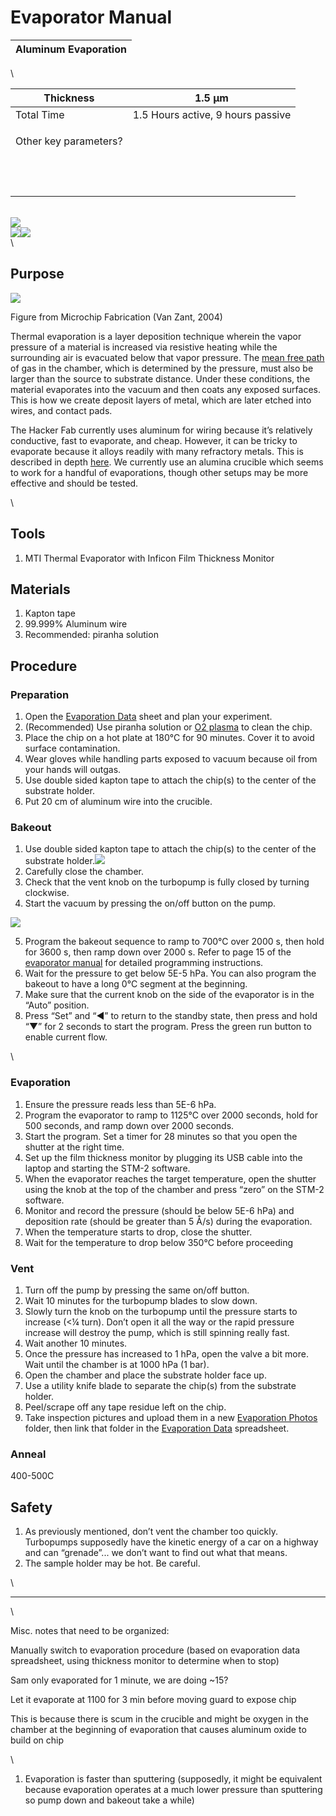 # Evaporator Manual

| Aluminum Evaporation |
| -------------------- |

\


| Thickness             | 1.5 µm                            |
| --------------------- | --------------------------------- |
| Total Time            | 1.5 Hours active, 9 hours passive |
| Other key parameters? | <p><br></p>                       |
| <p><br></p>           | <p><br></p>                       |

\
![](https://lh4.googleusercontent.com/lcRF4ra406WYNS5z0PAuYCBeRYkj-47LyzgHFv3xmgvgOo4LnJ97fDCWGx0pumSnOAYZEMJQ1nevbEnD5xp1ByTf29vCtqrESiEI9zF2VAoJJyzaMXPdJ-qIAIQ4lWWHUpzu6RrNGZbram9xbI0uzUM)\
![](https://lh4.googleusercontent.com/-v8lYlC07ARSZvnfczeDVNwu3i3IX0SChTv6HSh4oJvWWif7tXIuxddTfJQHoaNutTQY2gxf9meHjHfP-A14DDn61aNC6asulfgw-gh7W03Z8M19D13tJ\_iReLG1wMnRYBROrZtugSWn4cZKf2NDFvQ)![](https://lh4.googleusercontent.com/iLOxLUgCCHh\_xojVyMYlbmKjhzNI7QjOTdV3eDnDTrlJX0S4xDVZzHQSX1O9rtYiw5xyiDNtczgAb-0fB\_V0ypd068DUkW3KkveZmPB7ngaZanq4Y67i2za4oZYVSU4Uq-nhT5OkJ8NMVrvFSU8mwog)\
\


## Purpose

![](https://lh4.googleusercontent.com/yv3Xvd\_KIRFxikW8IXeoZz1DrsRdIafct336MdBGMAKMBAcVv4k3aiLItyXGGFSA6E8y3ncllHQAcnt8YQhpf10OkZLj39s-UvdM6QOPQ19bSnF46kU1N6VdMYFmDuNQvpSWjqaXJU4cdtVMF84BIsk)

Figure from Microchip Fabrication (Van Zant, 2004)

Thermal evaporation is a layer deposition technique wherein the vapor pressure of a material is increased via resistive heating while the surrounding air is evacuated below that vapor pressure. The [mean free path](https://www.pfeiffer-vacuum.com/en/know-how/introduction-to-vacuum-technology/fundamentals/mean-free-path/) of gas in the chamber, which is determined by the pressure, must also be larger than the source to substrate distance. Under these conditions, the material evaporates into the vacuum and then coats any exposed surfaces. This is how we create deposit layers of metal, which are later etched into wires, and contact pads.

The Hacker Fab currently uses aluminum for wiring because it’s relatively conductive, fast to evaporate, and cheap. However, it can be tricky to evaporate because it alloys readily with many refractory metals. This is described in depth [here](https://www.lesker.com/newweb/deposition\_materials/deposition-materials-notes.cfm?pgid=al1). We currently use an alumina crucible which seems to work for a handful of evaporations, though other setups may be more effective and should be tested.

\


## Tools

1. MTI Thermal Evaporator with Inficon Film Thickness Monitor

## Materials

1. Kapton tape
2. 99.999% Aluminum wire
3. Recommended: piranha solution

## Procedure

### Preparation

1. Open the [Evaporation Data](https://docs.google.com/spreadsheets/d/1pLmIeejaP6-JWRBXLnWrWZQuf21\_CxsJdZeJoiU9y5w/edit?usp=sharing) sheet and plan your experiment.
2. (Recommended) Use piranha solution or [O2 plasma](https://docs.google.com/document/d/18O1M\_P8trr4wdzKeulmmXW6kANNKmp0MQrCSmAgrgFM/edit?usp=sharing) to clean the chip.
3. Place the chip on a hot plate at 180°C for 90 minutes. Cover it to avoid surface contamination.
4. Wear gloves while handling parts exposed to vacuum because oil from your hands will outgas.
5. Use double sided kapton tape to attach the chip(s) to the center of the substrate holder.
6. Put 20 cm of aluminum wire into the crucible.

### Bakeout

1. Use double sided kapton tape to attach the chip(s) to the center of the substrate holder.![](https://lh6.googleusercontent.com/9NKK\_9\_h\_\_AKVDh1-1foSxiXcjLL4kise\_raDG2HCA8MmmvWU9OFTTzazokaXLYgdicB0TnPsvD4SMcC-LD3xwRjsY8Yhcq8wdRpykdcAESKPtfhH2eptlbX0Q86TDZ2zoASNXuDiXFWlyNCWA2RKjk)
2. Carefully close the chamber.
3. Check that the vent knob on the turbopump is fully closed by turning clockwise.
4. Start the vacuum by pressing the on/off button on the pump.

![](https://lh4.googleusercontent.com/xCCTs0kXiXJMCuR3\_fyMlPI1FLkjscfvJLRqQDn1mLsQyrhwaw9U7yJxXDkKYlScPsGv\_Dc4fpo7hCTS01DJ\_YQ64udh\_0UotkJOeIecCxjwFShNk-rX9l5\_pebQDDCm\_38steTymFZ6bDwNPpm\_jq4)

5. Program the bakeout sequence to ramp to 700°C over 2000 s, then hold for 3600 s, then ramp down over 2000 s. Refer to page 15 of the [evaporator manual](https://drive.google.com/file/d/163nug7sO17XjpK8Gmx-9\_C81ZMmk-d6B/view?usp=share\_link) for detailed programming instructions.&#x20;
6. Wait for the pressure to get below 5E-5 hPa. You can also program the bakeout to have a long 0°C segment at the beginning.
7. Make sure that the current knob on the side of the evaporator is in the “Auto” position.
8. Press “Set” and “◀” to return to the standby state, then press and hold “▼” for 2 seconds to start the program. Press the green run button to enable current flow.

\


### Evaporation

1. Ensure the pressure reads less than 5E-6 hPa.&#x20;
2. Program the evaporator to ramp to 1125°C over 2000 seconds, hold for 500 seconds, and ramp down over 2000 seconds.
3. Start the program. Set a timer for 28 minutes so that you open the shutter at the right time.
4. Set up the film thickness monitor by plugging its USB cable into the laptop and starting the STM-2 software.
5. When the evaporator reaches the target temperature, open the shutter using the knob at the top of the chamber and press “zero” on the STM-2 software.
6. Monitor and record the pressure (should be below 5E-6 hPa) and deposition rate (should be greater than 5 Å/s) during the evaporation.
7. When the temperature starts to drop, close the shutter.
8. Wait for the temperature to drop below 350°C before proceeding

### Vent

1. Turn off the pump by pressing the same on/off button.
2. Wait 10 minutes for the turbopump blades to slow down.&#x20;
3. Slowly turn the knob on the turbopump until the pressure starts to increase (<¼ turn). Don’t open it all the way or the rapid pressure increase will destroy the pump, which is still spinning really fast.&#x20;
4. Wait another 10 minutes.
5. Once the pressure has increased to 1 hPa, open the valve a bit more. Wait until the chamber is at 1000 hPa (1 bar).
6. Open the chamber and place the substrate holder face up.
7. Use a utility knife blade to separate the chip(s) from the substrate holder.
8. Peel/scrape off any tape residue left on the chip.
9. Take inspection pictures and upload them in a new [Evaporation Photos](https://drive.google.com/drive/folders/1UahZeNBUPMZiq7Gocv0FQa7C8czsouz5?usp=share\_link) folder, then link that folder in the [Evaporation Data](https://docs.google.com/spreadsheets/d/1pLmIeejaP6-JWRBXLnWrWZQuf21\_CxsJdZeJoiU9y5w/edit?usp=sharing) spreadsheet.

### Anneal

400-500C

## Safety

1. As previously mentioned, don’t vent the chamber too quickly. Turbopumps supposedly have the kinetic energy of a car on a highway and can “grenade”... we don’t want to find out what that means.
2. The sample holder may be hot. Be careful.

\


***

\


Misc. notes that need to be organized:

Manually switch to evaporation procedure (based on evaporation data spreadsheet, using thickness monitor to determine when to stop)

Sam only evaporated for 1 minute, we are doing \~15?

Let it evaporate at 1100 for 3 min before moving guard to expose chip

This is because there is scum in the crucible and might be oxygen in the chamber at the beginning of evaporation that causes aluminum oxide to build on chip

\


1. Evaporation is faster than sputtering (supposedly, it might be equivalent because evaporation operates at a much lower pressure than sputtering so pump down and bakeout take a while)&#x20;
